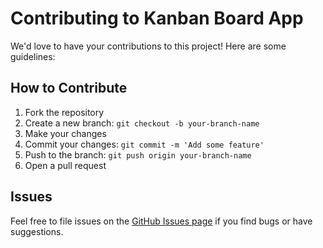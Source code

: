 # Contributing to Kanban Board App

We'd love to have your contributions to this project! Here are some guidelines:

## How to Contribute
1. Fork the repository
2. Create a new branch: `git checkout -b your-branch-name`
3. Make your changes
4. Commit your changes: `git commit -m 'Add some feature'`
5. Push to the branch: `git push origin your-branch-name`
6. Open a pull request

## Issues
Feel free to file issues on the [GitHub Issues page](https://github.com/yourusername/kanban-board-app/issues) if you find bugs or have suggestions.